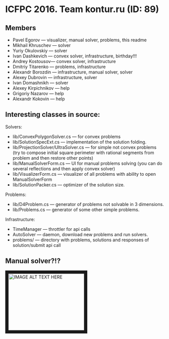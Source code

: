 # ICFPC 2016. Team kontur.ru (ID: 89)

## Members

* Pavel Egorov — visualizer, manual solver, problems, this readme
* Mikhail Khruschev — solver
* Yuriy Okulovskiy — solver
* Ivan Dashkevich — convex solver, infrastructure, birthday!!!
* Andrey Kostousov— convex solver, infrastructure
* Dmitriy Titarenko — problems, infrastructure
* Alexandr Borozdin — infrastructure, manual solver, solver
* Alexey Dubrovin — infrastructure, solver
* Ivan Domashnikh — solver
* Alexey Kirpichnikov — help
* Grigoriy Nazarov — help
* Alexandr Kokovin — help


## Interesting classes in source:

Solvers:

* lib/ConvexPolygonSolver.cs — for convex problems
* lib/SolutionSpecExt.cs — implementation of the solution folding.
* lib/ProjectionSolver/UltraSolver.cs — for simple not convex problems (try to compose initial square perimeter with rational segments from problem and then restore other points)
* lib/ManualSolverForm.cs — UI for manual problems solving (you can do several reflections and then apply convex solver)
* lib/VisualizerForm.cs — visualizer of all problems with ability to open ManualSolverForm
* lib/SolutionPacker.cs — optimizer of the solution size.

Problems:

* lib/D4Problem.cs — generator of problems not solvable in 3 dimensions.
* lib/Problems.cs — generator of some other simple problems.

Infrastructure:

* TimeManager — throttler for api calls
* AutoSolver — daemon, download new problems and run solvers.
* problems/ — directory with problems, solutions and responses of solution/submit api call

## Manual solver?!?

<a href="http://www.youtube.com/watch?feature=player_embedded&v=6_2JAzxuTNM
" target="_blank"><img src="http://img.youtube.com/vi/6_2JAzxuTNM/0.jpg" 
alt="IMAGE ALT TEXT HERE" width="240" height="180" border="10" /></a>
